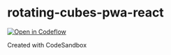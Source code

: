 # rotating-cubes-pwa-react

[![Open in Codeflow](https://developer.stackblitz.com/img/open_in_codeflow.svg)](https:///pr.new/bibisixtynine/rotating-cubes-pwa-react)


Created with CodeSandbox
